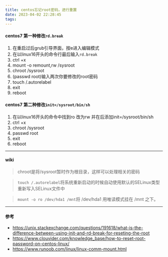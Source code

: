 ```yaml
---
title: centos忘记root密码，进行重置
date: 2023-04-02 22:28:45
tags:
---
```

#### centos7 第一种修改`rd.break`
1. 在重启过后grub引导界面，按e进入编辑模式
2. 在以linux16开头的命令行最后输入`rd.break` 
3. ctrl +x
4. mount -o remount,rw /sysroot
5. chroot /sysroot
6. (passwd root)输入两次你要修改的root密码
7. touch /.autorelabel
8. exit
9. reboot
#### centos7 第二种修改`init=/sysroot/bin/sh`
1. 在以linux16开头的命令中找到ro 改为rw 并在后添加init=/sysroot/bin/sh 
2. ctrl +x
3. chroot /sysroot
4. passwd root
5. exit 
6. reboot
***
#### wiki
> chroot是将/sysroot暂时作为根目录，这样可以处理相关的密码

> `touch /.autorelabel`将系统重新启动的时候自动使用默认的SELinux类型重新写入SELinux文件中

> `mount -o ro /dev/hda1 /mnt`将 /dev/hda1 用唯读模式挂在 /mnt 之下。
***
#### 参考
* https://unix.stackexchange.com/questions/191618/what-is-the-difference-between-using-init-and-rd-break-for-reseting-the-root
* https://www.clouvider.com/knowledge_base/how-to-reset-root-password-on-centos-linux/
* https://www.runoob.com/linux/linux-comm-mount.html
